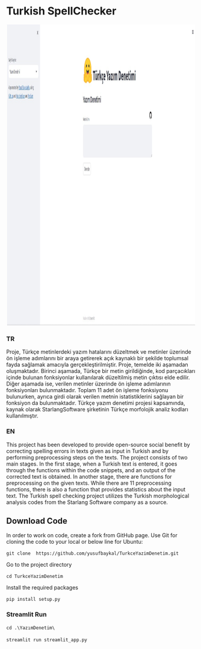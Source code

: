 # Turkish SpellChecker


<p align="center">
  <img width="500" height="800" src="./Images/image.jpg"/>
</p>



### TR


Proje, Türkçe metinlerdeki yazım hatalarını düzeltmek ve metinler üzerinde ön işleme adımlarını bir araya getirerek açık kaynaklı bir şekilde toplumsal fayda sağlamak amacıyla gerçekleştirilmiştir. Proje, temelde iki aşamadan oluşmaktadır. Birinci aşamada, Türkçe bir metin girildiğinde, kod parçacıkları içinde bulunan fonksiyonlar kullanılarak düzeltilmiş metin çıktısı elde edilir. Diğer aşamada ise, verilen metinler üzerinde ön işleme adımlarının fonksiyonları bulunmaktadır. Toplam 11 adet ön işleme fonksiyonu bulunurken, ayrıca girdi olarak verilen metnin istatistiklerini sağlayan bir fonksiyon da bulunmaktadır. Türkçe yazım denetimi projesi kapsamında, kaynak olarak StarlangSoftware şirketinin Türkçe morfolojik analiz kodları kullanılmıştır.

### EN
This project has been developed to provide open-source social benefit by correcting spelling errors in texts given as input in Turkish and by performing preprocessing steps on the texts. The project consists of two main stages. In the first stage, when a Turkish text is entered, it goes through the functions within the code snippets, and an output of the corrected text is obtained. In another stage, there are functions for preprocessing on the given texts. While there are 11 preprocessing functions, there is also a function that provides statistics about the input text. The Turkish spell checking project utilizes the Turkish morphological analysis codes from the Starlang Software company as a source.



## Download Code

In order to work on code, create a fork from GitHub page. Use Git for cloning the code to your local or below line for Ubuntu:

```
git clone  https://github.com/yusufbaykal/TurkceYazimDenetim.git
```

Go to the project directory

```
cd TurkceYazimDenetim
```
Install the required packages


```
pip install setup.py
```

### Streamlit Run

```
cd .\YazımDenetim\

streamlit run streamlit_app.py
```
